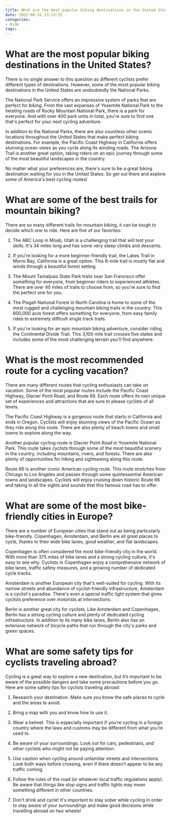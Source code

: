 ```yaml
---
title: What are the most popular biking destinations in the United States
date: 2022-08-31 23:13:15
categories:
- Ride
tags:
---
```



#  What are the most popular biking destinations in the United States?

There is no single answer to this question as different cyclists prefer different types of destinations. However, some of the most popular biking destinations in the United States are undoubtedly the National Parks.

The National Park Service offers an impressive system of parks that are perfect for biking. From the vast expanses of Yosemite National Park to the twisting roads of Rocky Mountain National Park, there is a park for everyone. And with over 400 park units in total, you're sure to find one that's perfect for your next cycling adventure.

In addition to the National Parks, there are also countless other scenic locations throughout the United States that make perfect biking destinations. For example, the Pacific Coast Highway in California offers stunning ocean views as you cycle along its winding roads. The Arizona Trail is another great option, taking riders on an epic journey through some of the most beautiful landscapes in the country.

No matter what your preferences are, there's sure to be a great biking destination waiting for you in the United States. So get out there and explore some of America's best cycling routes!

#  What are some of the best trails for mountain biking?

There are so many different trails for mountain biking, it can be tough to decide which one to ride. Here are five of our favorites:

1. The ABC Loop in Moab, Utah is a challenging trail that will test your skills. It's 34 miles long and has some very steep climbs and descents.

2. If you're looking for a more beginner-friendly trail, the Lakes Trail in Morro Bay, California is a great option. This 6-mile trail is mostly flat and winds through a beautiful forest setting.

3. The Mount Tamalpais State Park trails near San Francisco offer something for everyone, from beginner riders to experienced athletes. There are over 40 miles of trails to choose from, so you're sure to find the perfect one for you.

4. The Pisgah National Forest in North Carolina is home to some of the most rugged and challenging mountain biking trails in the country. This 800,000 acre forest offers something for everyone, from easy family rides to extremely difficult single track trails.

5. If you're looking for an epic mountain biking adventure, consider riding the Continental Divide Trail. This 3,100 mile trail crosses five states and includes some of the most challenging terrain you'll find anywhere.

#  What is the most recommended route for a cycling vacation?

There are many different routes that cycling enthusiasts can take on vacation. Some of the most popular routes include the Pacific Coast Highway, Glacier Point Road, and Route 66. Each route offers its own unique set of experiences and attractions that are sure to please cyclists of all levels.

The Pacific Coast Highway is a gorgeous route that starts in California and ends in Oregon. Cyclists will enjoy stunning views of the Pacific Ocean as they ride along this route. There are also plenty of beach towns and small towns to explore along the way.

Another popular cycling route is Glacier Point Road in Yosemite National Park. This route takes cyclists through some of the most beautiful scenery in the country, including mountains, rivers, and forests. There are also plenty of opportunities for hiking and sightseeing along this route.

Route 66 is another iconic American cycling route. This route stretches from Chicago to Los Angeles and passes through some quintessential American towns and landscapes. Cyclists will enjoy cruising down historic Route 66 and taking in all the sights and sounds that this famous road has to offer.

#  What are some of the most bike-friendly cities in Europe?

There are a number of European cities that stand out as being particularly bike-friendly. Copenhagen, Amsterdam, and Berlin are all great places to cycle, thanks to their wide bike lanes, good weather, and flat landscapes.

Copenhagen is often considered the most bike-friendly city in the world. With more than 375 miles of bike lanes and a strong cycling culture, it's easy to see why. Cyclists in Copenhagen enjoy a comprehensive network of bike lanes, traffic safety measures, and a growing number of dedicated cycle tracks.

Amsterdam is another European city that's well-suited for cycling. With its narrow streets and abundance of cyclist-friendly infrastructure, Amsterdam is a cyclist's paradise. There's even a special traffic light system that gives cyclists preference over motorists at intersections.

Berlin is another great city for cyclists. Like Amsterdam and Copenhagen, Berlin has a strong cycling culture and plenty of dedicated cycling infrastructure. In addition to its many bike lanes, Berlin also has an extensive network of bicycle paths that run through the city's parks and green spaces.

#  What are some safety tips for cyclists traveling abroad?

Cycling is a great way to explore a new destination, but it’s important to be aware of the possible dangers and take some precautions before you go. Here are some safety tips for cyclists traveling abroad:

1. Research your destination. Make sure you know the safe places to cycle and the areas to avoid.

2. Bring a map with you and know how to use it.

3. Wear a helmet. This is especially important if you’re cycling in a foreign country where the laws and customs may be different from what you’re used to.

4. Be aware of your surroundings. Look out for cars, pedestrians, and other cyclists who might not be paying attention.

5. Use caution when cycling around unfamiliar streets and intersections. Look both ways before crossing, even if there doesn’t appear to be any traffic coming.

6. Follow the rules of the road (or whatever local traffic regulations apply). Be aware that things like stop signs and traffic lights may mean something different in other countries.

7. Don't drink and cycle! It's important to stay sober while cycling in order to stay aware of your surroundings and make good decisions while travelling abroad on two wheels!
